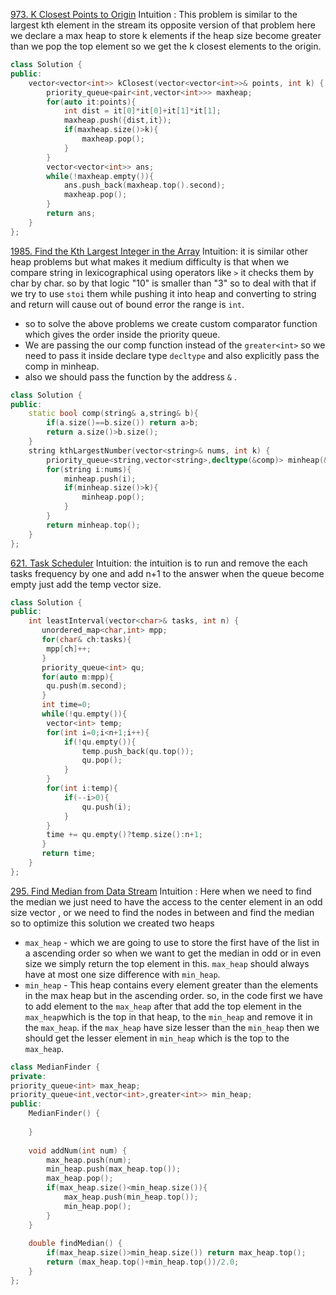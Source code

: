  [973. K Closest Points to Origin](https://leetcode.com/problems/k-closest-points-to-origin/)
Intuition : This problem is similar to the largest kth element in the stream its opposite version of that problem here we declare a max heap to store  k elements if the heap size become greater than we pop the top element so we get the k closest elements to the origin.
```cpp
class Solution {
public:
    vector<vector<int>> kClosest(vector<vector<int>>& points, int k) {
        priority_queue<pair<int,vector<int>>> maxheap;
        for(auto it:points){
            int dist = it[0]*it[0]+it[1]*it[1];
            maxheap.push({dist,it});
            if(maxheap.size()>k){
                maxheap.pop();
            }
        }
        vector<vector<int>> ans;
        while(!maxheap.empty()){
            ans.push_back(maxheap.top().second);
            maxheap.pop();
        }
        return ans;
    }
};
```
[1985. Find the Kth Largest Integer in the Array](https://leetcode.com/problems/find-the-kth-largest-integer-in-the-array/)
Intuition: it is similar other heap problems but what makes it medium difficulty is that when we compare string in lexicographical using operators like `>` it checks them by char by char. so by that logic "10" is smaller than "3" so to deal with that if we try to use `stoi` them while pushing it into heap and converting to string and return will cause out of bound error the range is `int`.
- so to solve the above problems we create custom comparator function which gives the order inside the priority queue. 
- We are passing the our comp function instead of the `greater<int>` so we need to pass it inside declare type `decltype` and also explicitly pass the comp in minheap.
- also we should pass the function by the address `&` .
```cpp
class Solution {
public:
    static bool comp(string& a,string& b){
        if(a.size()==b.size()) return a>b;
        return a.size()>b.size();
    }
    string kthLargestNumber(vector<string>& nums, int k) {
        priority_queue<string,vector<string>,decltype(&comp)> minheap(&comp);
        for(string i:nums){
            minheap.push(i);
            if(minheap.size()>k){
                minheap.pop();
            }
        }
        return minheap.top();
    }
};
```
[621. Task Scheduler](https://leetcode.com/problems/task-scheduler/)
Intuition: the intuition is to run and remove the each tasks frequency by one and add n+1 to the answer when the queue become empty just add the temp vector size.
```cpp
class Solution {
public:
    int leastInterval(vector<char>& tasks, int n) {
       unordered_map<char,int> mpp;
       for(char& ch:tasks){
        mpp[ch]++;
       }
       priority_queue<int> qu;
       for(auto m:mpp){
        qu.push(m.second);
       }
       int time=0;
       while(!qu.empty()){
        vector<int> temp;
        for(int i=0;i<n+1;i++){
            if(!qu.empty()){
                temp.push_back(qu.top());
                qu.pop();
            }
        }
        for(int i:temp){
            if(--i>0){
                qu.push(i);
            }
        }
        time += qu.empty()?temp.size():n+1;
       }
       return time; 
    }
};
```
[295. Find Median from Data Stream](https://leetcode.com/problems/find-median-from-data-stream/)
Intuition :  Here when we need to find the median we just need to have the access to the center element in an odd size vector , or we need to find the nodes in between and find the median so to optimize this solution we created two heaps
- `max_heap` - which we are going to use to store the first have of the list in a ascending order so when we want to get the median in odd or in even size we simply return the top element in this. `max_heap` should always have at most one size difference with `min_heap`.
- `min_heap` - This heap contains every element greater than the elements in the max heap but in the ascending order.
so, in the code first we have to add element to the `max_heap` after that add the top element in the `max_heap`which is the top in that heap, to the `min_heap` and remove it in the `max_heap`.
if the `max_heap` have size lesser than the `min_heap` then we should get the lesser element in `min_heap` which is the top to the `max_heap`.
```cpp
class MedianFinder {
private:
priority_queue<int> max_heap;
priority_queue<int,vector<int>,greater<int>> min_heap;
public:
    MedianFinder() {
        
    }
    
    void addNum(int num) {
        max_heap.push(num);
        min_heap.push(max_heap.top());
        max_heap.pop();
        if(max_heap.size()<min_heap.size()){
            max_heap.push(min_heap.top());
            min_heap.pop();
        }
    }
    
    double findMedian() {
        if(max_heap.size()>min_heap.size()) return max_heap.top();
        return (max_heap.top()+min_heap.top())/2.0;
    }
};
```
